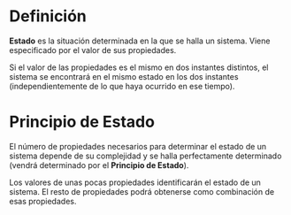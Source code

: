 # Definición
**Estado** es la situación determinada en la que se halla un sistema. Viene especificado por el valor de sus propiedades.

Si el valor de las propiedades es el mismo en dos instantes distintos, el sistema se encontrará en el mismo estado en los dos instantes (independientemente de lo que haya ocurrido en ese tiempo).

# Principio de Estado
El número de propiedades necesarios para determinar el estado de un sistema depende de su complejidad y se halla perfectamente determinado (vendrá determinado por el **Principio de Estado**).

Los valores de unas pocas propiedades identificarán el estado de un sistema. El resto de propiedades podrá obtenerse como combinación de esas propiedades.
